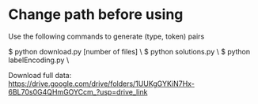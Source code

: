 # Change path before using
Use the following commands to generate (type, token) pairs

$ python download.py [number of files] \\
$ python solutions.py \\
$ python labelEncoding.py \\

Download full data: https://drive.google.com/drive/folders/1UUKgGYKiN7Hx-6BL70s0G4QHmGOYCcm_?usp=drive_link
